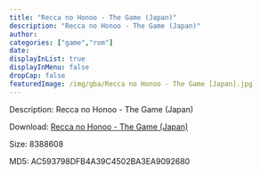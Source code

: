 ```yaml
---
title: "Recca no Honoo - The Game (Japan)"
description: "Recca no Honoo - The Game (Japan)"
author: 
categories: ["game","rom"]
date: 
displayInList: true
displayInMenu: false
dropCap: false
featuredImage: /img/gba/Recca no Honoo - The Game [Japan].jpg
---
```


Description: Recca no Honoo - The Game (Japan)

Download: <a style="text-decoration:underline;" href="https://mega.nz/#!HXIwiKgT!MntHU-O9z8L9Vh_PgkSNmDf7fe26yx987B7knF6V0N0" target = "_blank" rel = "nofollow" > Recca no Honoo - The Game (Japan)</a>

Size: 8388608

MD5: AC593798DFB4A39C4502BA3EA9092680

